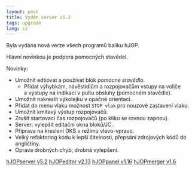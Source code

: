 ```yaml
---
layout: post
title: Vydán server v5.2
tags: upgrade
lang: cz
---
```


Byla vydána nová verze všech programů balíku hJOP.

Hlavní novinkou je podpora pomocných stavědel.

Novinky:
* Umožnit edtiovat a používat blok *pomocné stavědlo*.
  - Přidat výhybkám, návěstidlům a rozpojovačům vstupy na voliče a výstupy na
    indikaci v pultu obsluhy (pomocném stavědle).
* Umožnit nakreslit výkolejku v opačné orientaci.
* Přidat do menu vlaku možnost `STOP vlak` pro nouzové zastavení vlaku.
*  Umožnit kmitavý výstup rozpojovačů.
* Zrušit startovací čas rozpojovačů (po kliku se rovnou zapnou).
* Server: vylepšit editační okna bloků/JC.
* Příprava na kreslení DKS v režimu vlevo-vpravo.
* Velký refaktoring kódu k lepší čitelnosti, přepsání zdrojových kódů do angličtiny.
* Oprava drobných chyb, drobná vylepšení.

<a class="btn" href="https://github.com/kmzbrnoI/hJOPserver/releases/tag/v5.2.0">hJOPserver v5.2</a>
<a class="btn" href="https://github.com/kmzbrnoI/hJOPeditor/releases/tag/v2.13.0">hJOPeditor v2.13</a>
<a class="btn" href="https://github.com/kmzbrnoI/hJOPpanel/releases/tag/v1.16.0">hJOPpanel v1.16</a>
<a class="btn" href="https://github.com/kmzbrnoI/hJOPpanel/releases/tag/v1.6.0">hJOPmerger v1.6</a>
